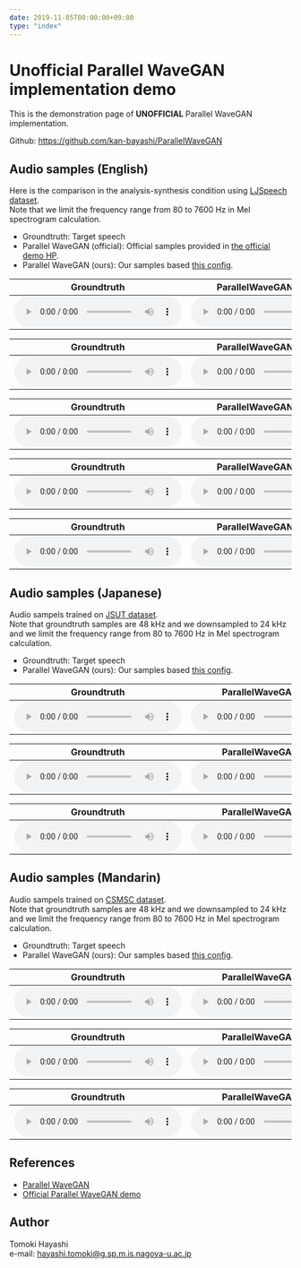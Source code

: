 ```yaml
---
date: 2019-11-05T00:00:00+09:00
type: "index"
---
```


# Unofficial Parallel WaveGAN implementation demo

This is the demonstration page of **UNOFFICIAL** Parallel WaveGAN implementation.

Github: https://github.com/kan-bayashi/ParallelWaveGAN


## Audio samples (English)


Here is the comparison in the analysis-synthesis condition using [LJSpeech dataset](https://keithito.com/LJ-Speech-Dataset/).  
Note that we limit the frequency range from 80 to 7600 Hz in Mel spectrogram calculation.

- Groundtruth: Target speech
- Parallel WaveGAN (official): Official samples provided in [the official demo HP](https://r9y9.github.io/demos/projects/icassp2020).
- Parallel WaveGAN (ours): Our samples based [this config](https://github.com/kan-bayashi/ParallelWaveGAN/blob/master/egs/ljspeech/voc1/conf/parallel_wavegan.v1.yaml).


| Groundtruth | ParallelWaveGAN (official) | ParallelWaveGAN (ours) |
| --- | --- | --- |
|<audio controls="" ><source src="wav/ljspeech/raw/LJ050-0029.wav"/></audio>|<audio controls="" ><source src="wav/ljspeech/r9y9_wavegan/LJ050-0029.wav"/></audio>|<audio controls="" ><source src="wav/ljspeech/kan-bayashi_wavegan/LJ050-0029.wav"/></audio>|

| Groundtruth | ParallelWaveGAN (official) | ParallelWaveGAN (ours) |
| --- | --- | --- |
|<audio controls="" ><source src="wav/ljspeech/raw/LJ050-0030.wav"/></audio>|<audio controls="" ><source src="wav/ljspeech/r9y9_wavegan/LJ050-0030.wav"/></audio>|<audio controls="" ><source src="wav/ljspeech/kan-bayashi_wavegan/LJ050-0030.wav"/></audio>|

| Groundtruth | ParallelWaveGAN (official) | ParallelWaveGAN (ours) |
| --- | --- | --- |
|<audio controls="" ><source src="wav/ljspeech/raw/LJ050-0031.wav"/></audio>|<audio controls="" ><source src="wav/ljspeech/r9y9_wavegan/LJ050-0031.wav"/></audio>|<audio controls="" ><source src="wav/ljspeech/kan-bayashi_wavegan/LJ050-0031.wav"/></audio>|

| Groundtruth | ParallelWaveGAN (official) | ParallelWaveGAN (ours) |
| --- | --- | --- |
|<audio controls="" ><source src="wav/ljspeech/raw/LJ050-0032.wav"/></audio>|<audio controls="" ><source src="wav/ljspeech/r9y9_wavegan/LJ050-0032.wav"/></audio>|<audio controls="" ><source src="wav/ljspeech/kan-bayashi_wavegan/LJ050-0032.wav"/></audio>|

| Groundtruth | ParallelWaveGAN (official) | ParallelWaveGAN (ours) |
| --- | --- | --- |
|<audio controls="" ><source src="wav/ljspeech/raw/LJ050-0033.wav"/></audio>|<audio controls="" ><source src="wav/ljspeech/r9y9_wavegan/LJ050-0033.wav"/></audio>|<audio controls="" ><source src="wav/ljspeech/kan-bayashi_wavegan/LJ050-0033.wav"/></audio>|


## Audio samples (Japanese)

Audio sampels trained on [JSUT dataset](https://sites.google.com/site/shinnosuketakamichi/publication/jsut).  
Note that groundtruth samples are 48 kHz and we downsampled to 24 kHz and we limit the frequency range from 80 to 7600 Hz in Mel spectrogram calculation.

- Groundtruth: Target speech
- Parallel WaveGAN (ours): Our samples based [this config](https://github.com/kan-bayashi/ParallelWaveGAN/blob/master/egs/jsut/voc1/conf/parallel_wavegan.v1.yaml).

| Groundtruth | ParallelWaveGAN (ours) |
| --- | --- |
|<audio controls="" ><source src="wav/jsut/raw/BASIC5000_0001.wav"/></audio>|<audio controls="" ><source src="wav/jsut/kan-bayashi_wavegan.v1/BASIC5000_0001.wav"/></audio>|

| Groundtruth | ParallelWaveGAN (ours) |
| --- | --- |
|<audio controls="" ><source src="wav/jsut/raw/BASIC5000_0002.wav"/></audio>|<audio controls="" ><source src="wav/jsut/kan-bayashi_wavegan.v1/BASIC5000_0002.wav"/></audio>|

| Groundtruth | ParallelWaveGAN (ours) |
| --- | --- |
|<audio controls="" ><source src="wav/jsut/raw/BASIC5000_0003.wav"/></audio>|<audio controls="" ><source src="wav/jsut/kan-bayashi_wavegan.v1/BASIC5000_0003.wav"/></audio>|


## Audio samples (Mandarin)

Audio sampels trained on [CSMSC dataset](https://www.data-baker.com/open_source.html).  
Note that groundtruth samples are 48 kHz and we downsampled to 24 kHz and we limit the frequency range from 80 to 7600 Hz in Mel spectrogram calculation.

- Groundtruth: Target speech
- Parallel WaveGAN (ours): Our samples based [this config](https://github.com/kan-bayashi/ParallelWaveGAN/blob/master/egs/csmsc/voc1/conf/parallel_wavegan.v1.yaml).

| Groundtruth | ParallelWaveGAN (ours) |
| --- | --- |
|<audio controls="" ><source src="wav/csmsc/raw/009901.wav"/></audio>|<audio controls="" ><source src="wav/csmsc/kan-bayashi_wavegan.v1/009901.wav"/></audio>|

| Groundtruth | ParallelWaveGAN (ours) |
| --- | --- |
|<audio controls="" ><source src="wav/csmsc/raw/009902.wav"/></audio>|<audio controls="" ><source src="wav/csmsc/kan-bayashi_wavegan.v1/009902.wav"/></audio>|

| Groundtruth | ParallelWaveGAN (ours) |
| --- | --- |
|<audio controls="" ><source src="wav/csmsc/raw/009903.wav"/></audio>|<audio controls="" ><source src="wav/csmsc/kan-bayashi_wavegan.v1/009903.wav"/></audio>|


## References

- [Parallel WaveGAN](https://arxiv.org/abs/1910.11480)
- [Official Parallel WaveGAN demo](https://r9y9.github.io/demos/projects/icassp2020)


## Author

Tomoki Hayashi  
e-mail: hayashi.tomoki@g.sp.m.is.nagoya-u.ac.jp

